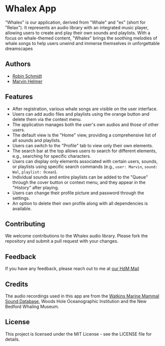# Whalex App
"Whalex" is our application, derived from "Whale" and "ex" (short for "Relax"). It represents an audio library with an integrated music player, allowing users to create and play their own sounds and playlists. With a focus on whale-themed content, "Whalex" brings the soothing melodies of whale songs to help users unwind and immerse themselves in unforgettable dreamscapes

## Authors

- [Robin Schmidt](https://gitlab.mi.hdm-stuttgart.de/rs141)
- [Marvin Helmer](https://gitlab.mi.hdm-stuttgart.de/mh380)

## Features

- After registration, various whale songs are visible on the user interface.
- Users can add audio files and playlists using the orange button and delete them via the context menu.
- The application manages both the user's own audios and those of other users.
- The default view is the "Home" view, providing a comprehensive list of all sounds and playlists.
- Users can switch to the "Profile" tab to view only their own elements.
- The search bar at the top allows users to search for different elements, e.g., searching for specific characters.
- Users can display only elements associated with certain users, sounds, or playlists using specific search commands (e.g., `user: Marvin`, `sound: Wal`, `playlist: Ocean`).
- Individual sounds and entire playlists can be added to the "Queue" through the cover button or context menu, and they appear in the "History" after playing.
- Users can change their profile picture and password through the settings.
- An option to delete their own profile along with all dependencies is available.

## Contributing

We welcome contributions to the Whalex audio library. Please fork the repository and submit a pull request with your changes.

## Feedback

If you have any feedback, please reach out to me at [our HdM Mail](mailto:rs141@hdm-stuttgart.de)

## Credits 

The audio recordings used in this app are from the
[Watkins Marine Mammal Sound Database](https://whoicf2.whoi.edu/science/B/whalesounds/index.cfm), Woods Hole Oceanographic Institution and the New Bedford Whaling Museum.

## License

This project is licensed under the MIT License - see the LICENSE file for details.
